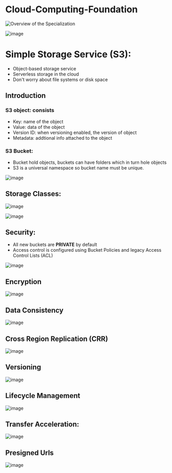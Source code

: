 # Cloud-Computing-Foundation
![Overview of the Specialization](https://user-images.githubusercontent.com/79841341/125635618-6968b461-c5f7-44b3-a9f9-4f622e10509e.png)

![image](https://user-images.githubusercontent.com/79841341/131250280-675f5558-beb5-4247-aa23-cadaae77d420.png)

# Simple Storage Service (S3):
- Object-based storage service
- Serverless storage in the cloud
- Don't worry about file systems or disk space

## Introduction

### S3 object: consists
- Key: name of the object
- Value: data of the object
- Version ID: when versioning enabled, the version of object
- Metadata: addtional info attached to the object

### S3 Bucket:
- Bucket hold objects, buckets can have folders which in turn hole objects
- S3 is a universal namespace so bucket name must be unique.
 
![image](https://user-images.githubusercontent.com/79841341/131250329-1ef716b9-fc88-46de-ae46-f5eb53395dfc.png)

## Storage Classes:

![image](https://user-images.githubusercontent.com/79841341/131250533-0f164471-fb0d-4871-89aa-f8680ea92aec.png)

![image](https://user-images.githubusercontent.com/79841341/131250725-f44a8f97-2de2-4b5b-81ec-82ceb5281e80.png)

## Security:
- All new buckets are **PRIVATE** by default
- Access control is configured using Bucket Policies and legacy Access Control Lists (ACL)

![image](https://user-images.githubusercontent.com/79841341/131250680-389fc6be-460b-4d52-b0e5-689785c50043.png)

## Encryption

![image](https://user-images.githubusercontent.com/79841341/131250742-70e9f968-3770-4e92-be87-a36d2318a236.png)

## Data Consistency

![image](https://user-images.githubusercontent.com/79841341/131250806-cc6d3eae-e37f-406f-b196-bf360f918b37.png)

## Cross Region Replication (CRR)

![image](https://user-images.githubusercontent.com/79841341/131250838-0e8c9a07-4910-42a5-8d59-ff771a3b5bb4.png)

## Versioning

![image](https://user-images.githubusercontent.com/79841341/131250876-598a2275-c2a8-4219-8dbf-9fe3639eb5a0.png)

## Lifecycle Management

![image](https://user-images.githubusercontent.com/79841341/131250930-f49700f3-5ca1-416d-8d2f-56d09724f019.png)

## Transfer Acceleration:

![image](https://user-images.githubusercontent.com/79841341/131250959-c71bffaf-9f3e-4b2d-8355-419d32ff411a.png)

## Presigned Urls
![image](https://user-images.githubusercontent.com/79841341/131251028-e43baefa-1acf-4534-8853-333a235f8298.png)


